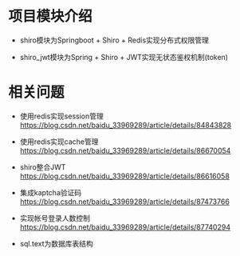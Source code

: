 # 项目模块介绍

* shiro模块为Springboot + Shiro + Redis实现分布式权限管理

* shiro_jwt模块为Spring + Shiro + JWT实现无状态鉴权机制(token)


# 相关问题

* 使用redis实现session管理 https://blog.csdn.net/baidu_33969289/article/details/84843828

* 使用redis实现cache管理 https://blog.csdn.net/baidu_33969289/article/details/86670054

* shiro整合JWT https://blog.csdn.net/baidu_33969289/article/details/86616058

* 集成kaptcha验证码 https://blog.csdn.net/baidu_33969289/article/details/87473766

* 实现帐号登录人数控制 https://blog.csdn.net/baidu_33969289/article/details/87740294


* sql.text为数据库表结构


